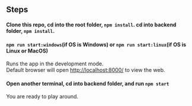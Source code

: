 
## Steps

#### Clone this repo, cd into the root folder, `npm install`. cd into backend folder, `npm install`.

#### `npm run start:windows`(if OS is Windows) or `npm run start:linux`(if OS is Linux or MacOS)

Runs the app in the development mode.<br>
Default browser will open [http://localhost:8000/](http://localhost:8000/) to view the web.


#### Open another terminal, cd into backend folder, and run `npm start`

You are ready to play around.
